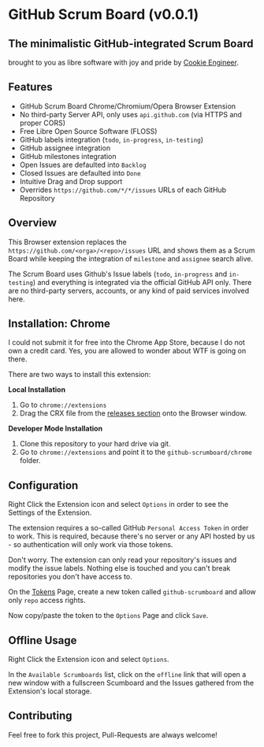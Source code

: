 # GitHub Scrum Board (v0.0.1)

## The minimalistic GitHub-integrated Scrum Board

brought to you as libre software with joy and pride by [Cookie Engineer](https://cookie.engineer).


## Features

- GitHub Scrum Board Chrome/Chromium/Opera Browser Extension
- No third-party Server API, only uses `api.github.com` (via HTTPS and proper CORS)
- Free Libre Open Source Software (FLOSS)
- GitHub labels integration (`todo`, `in-progress`, `in-testing`)
- GitHub assignee integration
- GitHub milestones integration
- Open Issues are defaulted into `Backlog`
- Closed Issues are defaulted into `Done`
- Intuitive Drag and Drop support
- Overrides `https://github.com/*/*/issues` URLs of each GitHub Repository


## Overview

This Browser extension replaces the `https://github.com/<orga>/<repo>/issues` URL
and shows them as a Scrum Board while keeping the integration of `milestone` and
`assignee` search alive.

The Scrum Board uses Github's Issue labels (`todo`, `in-progress` and `in-testing`)
and everything is integrated via the official GitHub API only. There are no third-party
servers, accounts, or any kind of paid services involved here.


## Installation: Chrome

I could not submit it for free into the Chrome App Store, because I do not own a credit card.
Yes, you are allowed to wonder about WTF is going on there.

There are two ways to install this extension:

**Local Installation**

1. Go to `chrome://extensions`
2. Drag the CRX file from the [releases section](https://github.com/cookiengineer/github-scrumboard/releases) onto the Browser window.

**Developer Mode Installation**

1. Clone this repository to your hard drive via git.
2. Go to `chrome://extensions` and point it to the `github-scrumboard/chrome` folder.


## Configuration

Right Click the Extension icon and select `Options` in order to see
the Settings of the Extension.

The extension requires a so-called GitHub `Personal Access Token`
in order to work. This is required, because there's no server or
any API hosted by us - so authentication will only work via those
tokens.

Don't worry. The extension can only read your repository's issues
and modify the issue labels. Nothing else is touched and you can't
break repositories you don't have access to.

On the [Tokens](https://github.com/settings/tokens) Page, create a
new token called `github-scrumboard` and allow only `repo` access
rights.

Now copy/paste the token to the `Options` Page and click `Save`.


## Offline Usage

Right Click the Extension icon and select `Options`.

In the `Available Scrumboards` list, click on the `offline` link
that will open a new window with a fullscreen Scumboard and the
Issues gathered from the Extension's local storage.


## Contributing

Feel free to fork this project, Pull-Requests are always welcome!

